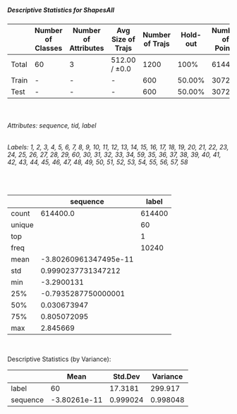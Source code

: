 ##### Descriptive Statistics for ShapesAll


|       |   Number of Classes |   Number of Attributes |   Avg Size of Trajs |   Number of Trajs | Hold-out   |   Number of Points |   Longest Size |   Shortest Size |
|-------|---------------------|------------------------|---------------------|-------------------|------------|--------------------|----------------|-----------------|
| Total | 60                  | 3                      | 512.00 / ±0.0       | 1200              | 100%       |             614400 |            512 |             512 |
| Train | -                   | -                      | -                   | 600               | 50.00%     |             307200 |            512 |             512 |
| Test  | -                   | -                      | -                   | 600               | 50.00%     |             307200 |            512 |             512 |

&nbsp;

###### Attributes: sequence, tid, label


###### Labels: 1, 2, 3, 4, 5, 6, 7, 8, 9, 10, 11, 12, 13, 14, 15, 16, 17, 18, 19, 20, 21, 22, 23, 24, 25, 26, 27, 28, 29, 60, 30, 31, 32, 33, 34, 59, 35, 36, 37, 38, 39, 40, 41, 42, 43, 44, 45, 46, 47, 48, 49, 50, 51, 52, 53, 54, 55, 56, 57, 58

&nbsp;

|        | sequence              | label   |
|--------|-----------------------|---------|
| count  | 614400.0              | 614400  |
| unique |                       | 60      |
| top    |                       | 1       |
| freq   |                       | 10240   |
| mean   | -3.80260961347495e-11 |         |
| std    | 0.9990237731347212    |         |
| min    | -3.2900131            |         |
| 25%    | -0.7935287750000001   |         |
| 50%    | 0.030673947           |         |
| 75%    | 0.805072095           |         |
| max    | 2.845669              |         |

&nbsp;

Descriptive Statistics (by Variance): 


|          |         Mean |   Std.Dev |   Variance |
|----------|--------------|-----------|------------|
| label    | 60           | 17.3181   | 299.917    |
| sequence | -3.80261e-11 |  0.999024 |   0.998048 |

&nbsp;

